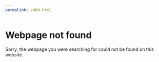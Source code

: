 ```yaml
---
permalink: /404.html
---
```


# Webpage not found

Sorry, the webpage you were searching for could not be found on this website.